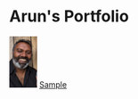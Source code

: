 # Arun's Portfolio
<img src="Me.jpg" width="50">
<a href ="https://arun-muttu.github.io/GitHubMiniLesson"> Sample <a/>
